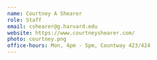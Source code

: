 ```yaml
---
name: Courtney A Shearer
role: Staff
email: cshearer@g.harvard.edu
website: https://www.courtneyshearer.com/
photo: courtney.png
office-hours: Mon, 4pm - 5pm, Countway 423/424
---
```

